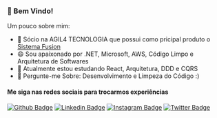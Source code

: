 ### 👋 Bem Vindo!

Um pouco sobre mim:

- 🔭 Sócio na AGIL4 TECNOLOGIA que possui como pricipal produto o [Sistema Fusion](https://sistemafusion.com.br)
- 😄 Sou apaixonado por .NET, Microsoft, AWS, Código Limpo e Arquitetura de Softwares
- 🌱 Atualmente estou estudando React, Arquitetura, DDD e CQRS
- 💬 Pergunte-me Sobre: Desenvolvimento e Limpeza do Código :)

#### Me siga nas redes sociais para trocarmos experiências

[![Github Badge](https://img.shields.io/badge/-Github-000?style=flat-square&logo=Github&logoColor=white&link=https://github.com/eliezeralmeida/)](https://github.com/eliezeralmeida/)
[![Linkedin Badge](https://img.shields.io/badge/-LinkedIn-blue?style=flat-square&logo=Linkedin&logoColor=white&link=https://www.linkedin.com/in/eliezeralmeidago/)](https://www.linkedin.com/in/eliezeralmeidago/)
[![Instagram Badge](https://img.shields.io/badge/-Instagram-C13584?style=flat-square&labelColor=C13584&logo=instagram&logoColor=white&link=https://www.instagram.com/eliezeralmeidago/)](https://www.instagram.com/eliezeralmeidago/)
[![Twitter Badge](https://img.shields.io/badge/-Twitter-blue?style=flat-square&labelColor=blue&logo=twitter&logoColor=white&link=https://twitter.com/eliezeralmeidag)](https://twitter.com/eliezeralmeidag)


<!--
**eliezeralmeida/eliezeralmeida** is a ✨ _special_ ✨ repository because its `README.md` (this file) appears on your GitHub profile.

Here are some ideas to get you started:

- 🔭 I’m currently working on ...
- 🌱 I’m currently learning ...
- 👯 I’m looking to collaborate on ...
- 🤔 I’m looking for help with ...
- 💬 Ask me about ...
- 📫 How to reach me: ...
- 😄 Pronouns: ...
- ⚡ Fun fact: ...
-->
